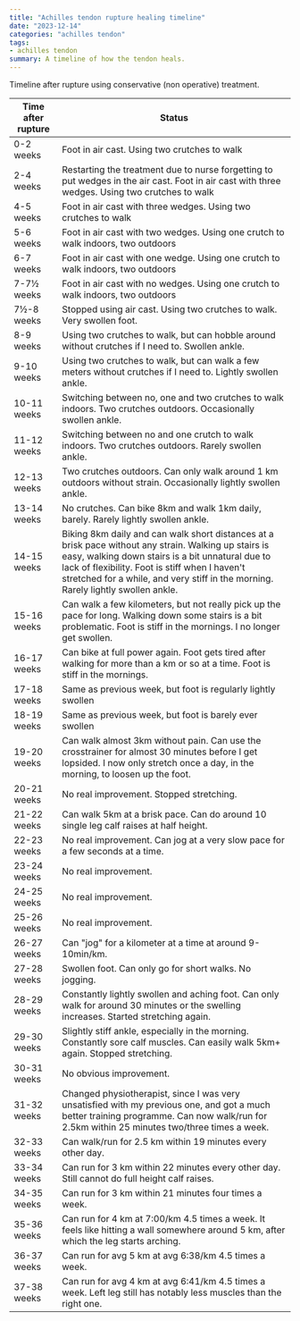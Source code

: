 ```yaml
---
title: "Achilles tendon rupture healing timeline"
date: "2023-12-14"
categories: "achilles tendon"
tags:
- achilles tendon
summary: A timeline of how the tendon heals.
---
```


Timeline after rupture using conservative (non operative) treatment.

|Time after rupture| Status
|------------------|----------------------------------------------|
| 0-2 weeks        | Foot in air cast. Using two crutches to walk |
| 2-4 weeks        | Restarting the treatment due to nurse forgetting to put wedges in the air cast. Foot in air cast with three wedges. Using two crutches to walk |
| 4-5 weeks        | Foot in air cast with three wedges. Using two crutches to walk |
| 5-6 weeks        | Foot in air cast with two wedges. Using one crutch to walk indoors, two outdoors |
| 6-7 weeks        | Foot in air cast with one wedge. Using one crutch to walk indoors, two outdoors |
| 7-7½ weeks       | Foot in air cast with no wedges. Using one crutch to walk indoors, two outdoors |
| 7½-8 weeks       | Stopped using air cast. Using two crutches to walk. Very swollen foot. |
| 8-9 weeks        | Using two crutches to walk, but can hobble around without crutches if I need to. Swollen ankle. |
| 9-10 weeks       | Using two crutches to walk, but can walk a few meters without crutches if I need to. Lightly swollen ankle. |
| 10-11 weeks      | Switching between no, one and two crutches to walk indoors. Two crutches outdoors. Occasionally swollen ankle. |
| 11-12 weeks      | Switching between no and one crutch to walk indoors. Two crutches outdoors. Rarely swollen ankle. |
| 12-13 weeks      | Two crutches outdoors. Can only walk around 1 km outdoors without strain. Occasionally lightly swollen ankle. |
| 13-14 weeks      | No crutches. Can bike 8km and walk 1km daily, barely. Rarely lightly swollen ankle. |
| 14-15 weeks      | Biking 8km daily and can walk short distances at a brisk pace without any strain. Walking up stairs is easy, walking down stairs is a bit unnatural due to lack of flexibility. Foot is stiff when I haven't stretched for a while, and very stiff in the morning. Rarely lightly swollen ankle. |
| 15-16 weeks      | Can walk a few kilometers, but not really pick up the pace for long. Walking down some stairs is a bit problematic. Foot is stiff in the mornings. I no longer get swollen. |
| 16-17 weeks      | Can bike at full power again. Foot gets tired after walking for more than a km or so at a time. Foot is stiff in the mornings. |
| 17-18 weeks      | Same as previous week, but foot is regularly lightly swollen |
| 18-19 weeks      | Same as previous week, but foot is barely ever swollen |
| 19-20 weeks      | Can walk almost 3km without pain. Can use the crosstrainer for almost 30 minutes before I get lopsided. I now only stretch once a day, in the morning, to loosen up the foot. |
| 20-21 weeks      | No real improvement. Stopped stretching. |
| 21-22 weeks      | Can walk 5km at a brisk pace. Can do around 10 single leg calf raises at half height. |
| 22-23 weeks      | No real improvement. Can jog at a very slow pace for a few seconds at a time. |
| 23-24 weeks      | No real improvement. |
| 24-25 weeks      | No real improvement. |
| 25-26 weeks      | No real improvement. |
| 26-27 weeks      | Can "jog" for a kilometer at a time at around 9-10min/km. |
| 27-28 weeks      | Swollen foot. Can only go for short walks. No jogging. |
| 28-29 weeks      | Constantly lightly swollen and aching foot. Can only walk for around 30 minutes or the swelling increases. Started stretching again. |
| 29-30 weeks      | Slightly stiff ankle, especially in the morning. Constantly sore calf muscles. Can easily walk 5km+ again. Stopped stretching. |
| 30-31 weeks      | No obvious improvement. |
| 31-32 weeks      | Changed physiotherapist, since I was very unsatisfied with my previous one, and got a much better training programme. Can now walk/run for 2.5km within 25 minutes two/three times a week. |
| 32-33 weeks      | Can walk/run for 2.5 km within 19 minutes every other day. |
| 33-34 weeks      | Can run for 3 km within 22 minutes every other day. Still cannot do full height calf raises. |
| 34-35 weeks      | Can run for 3 km within 21 minutes four times a week. |
| 35-36 weeks      | Can run for 4 km at 7:00/km 4.5 times a week. It feels like hitting a wall somewhere around 5 km, after which the leg starts arching. |
| 36-37 weeks      | Can run for avg 5 km at avg 6:38/km 4.5 times a week. |
| 37-38 weeks      | Can run for avg 4 km at avg 6:41/km 4.5 times a week. Left leg still has notably less muscles than the right one. |
